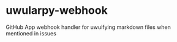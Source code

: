 # uwularpy-webhook
GitHub App webhook handler for uwuifying markdown files when mentioned in issues
